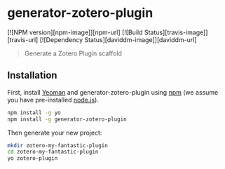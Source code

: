 # generator-zotero-plugin

[![NPM version][npm-image]][npm-url] [![Build Status][travis-image]][travis-url] [![Dependency Status][daviddm-image]][daviddm-url]

> Generate a Zotero Plugin scaffold

## Installation

First, install [Yeoman](http://yeoman.io) and generator-zotero-plugin using [npm](https://www.npmjs.com/) (we assume you have pre-installed [node.js](https://nodejs.org/)).

```bash
npm install -g yo
npm install -g generator-zotero-plugin
```

Then generate your new project:

```bash
mkdir zotero-my-fantastic-plugin
cd zotero-my-fantastic-plugin
yo zotero-plugin
```

